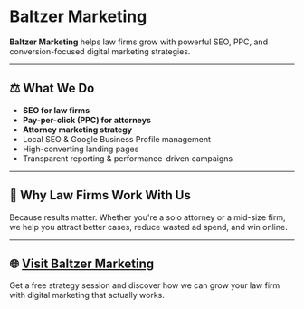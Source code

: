 # Baltzer Marketing

**Baltzer Marketing** helps law firms grow with powerful SEO, PPC, and conversion-focused digital marketing strategies.

---

## ⚖️ What We Do

- **SEO for law firms**
- **Pay-per-click (PPC) for attorneys**
- **Attorney marketing strategy**
- Local SEO & Google Business Profile management
- High-converting landing pages
- Transparent reporting & performance-driven campaigns

---

## 🚀 Why Law Firms Work With Us

Because results matter. Whether you're a solo attorney or a mid-size firm, we help you attract better cases, reduce wasted ad spend, and win online.

---

## 🌐 [Visit Baltzer Marketing](https://baltzermarketing.com)

Get a free strategy session and discover how we can grow your law firm with digital marketing that actually works.
